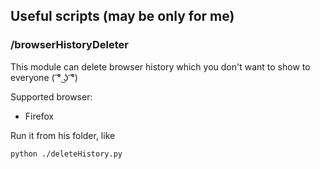 
## Useful scripts (may be only for me)

### /browserHistoryDeleter

This module can delete browser history which you don't want to show to everyone  ( ͡° ͜ʖ ͡°)

Supported browser:
* Firefox

Run it from his folder, like

    python ./deleteHistory.py
